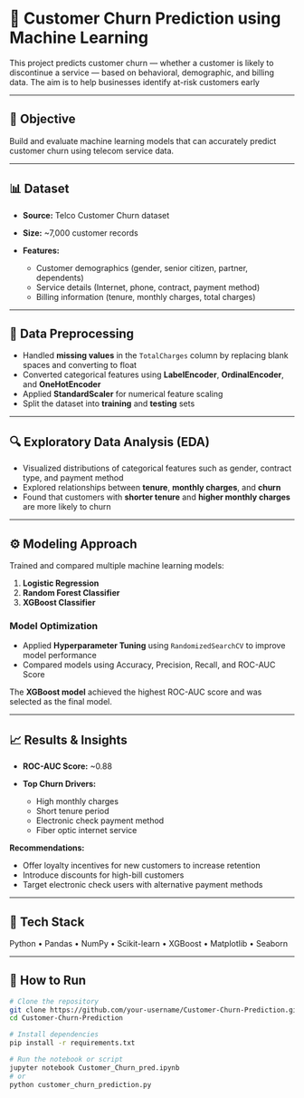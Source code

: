 # 🧩 Customer Churn Prediction using Machine Learning

This project predicts customer churn — whether a customer is likely to discontinue a service — based on behavioral, demographic, and billing data. The aim is to help businesses identify at-risk customers early

---

## 🎯 Objective

Build and evaluate machine learning models that can accurately predict customer churn using telecom service data.

---

## 📊 Dataset

* **Source:** Telco Customer Churn dataset
* **Size:** ~7,000 customer records
* **Features:**

  * Customer demographics (gender, senior citizen, partner, dependents)
  * Service details (Internet, phone, contract, payment method)
  * Billing information (tenure, monthly charges, total charges)

---

## 🧹 Data Preprocessing

* Handled **missing values** in the `TotalCharges` column by replacing blank spaces and converting to float
* Converted categorical features using **LabelEncoder**, **OrdinalEncoder**, and **OneHotEncoder**
* Applied **StandardScaler** for numerical feature scaling
* Split the dataset into **training** and **testing** sets

---

## 🔍 Exploratory Data Analysis (EDA)

* Visualized distributions of categorical features such as gender, contract type, and payment method
* Explored relationships between **tenure**, **monthly charges**, and **churn**
* Found that customers with **shorter tenure** and **higher monthly charges** are more likely to churn

---

## ⚙️ Modeling Approach

Trained and compared multiple machine learning models:

1. **Logistic Regression**
2. **Random Forest Classifier**
3. **XGBoost Classifier**

### Model Optimization

* Applied **Hyperparameter Tuning** using `RandomizedSearchCV` to improve model performance
* Compared models using Accuracy, Precision, Recall, and ROC-AUC Score

The **XGBoost model** achieved the highest ROC-AUC score and was selected as the final model.

---

## 📈 Results & Insights

* **ROC-AUC Score:** ~0.88
* **Top Churn Drivers:**

  * High monthly charges
  * Short tenure period
  * Electronic check payment method
  * Fiber optic internet service

**Recommendations:**

* Offer loyalty incentives for new customers to increase retention
* Introduce discounts for high-bill customers
* Target electronic check users with alternative payment methods

---

## 🧠 Tech Stack

Python • Pandas • NumPy • Scikit-learn • XGBoost • Matplotlib • Seaborn

---

## 🚀 How to Run

```bash
# Clone the repository
git clone https://github.com/your-username/Customer-Churn-Prediction.git
cd Customer-Churn-Prediction

# Install dependencies
pip install -r requirements.txt

# Run the notebook or script
jupyter notebook Customer_Churn_pred.ipynb
# or
python customer_churn_prediction.py
```


